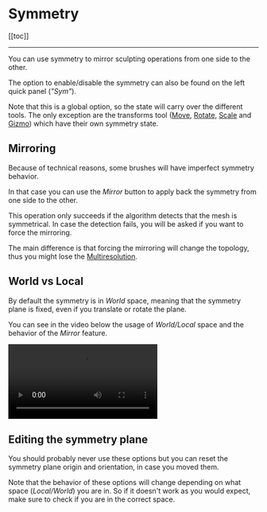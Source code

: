 # Symmetry

[[toc]]

---

You can use symmetry to mirror sculpting operations from one side to the other.

The option to enable/disable the symmetry can also be found on the left quick panel (*"Sym"*).

Note that this is a global option, so the state will carry over the different tools.
The only exception are the transforms tool ([Move](#translate), [Rotate](#rotate), [Scale](#scale) and [Gizmo](#gizmo)) which have their own symmetry state.


## Mirroring
Because of technical reasons, some brushes will have imperfect symmetry behavior.

In that case you can use the *Mirror* button to apply back the symmetry from one side to the other.

This operation only succeeds if the algorithm detects that the mesh is symmetrical.
In case the detection fails, you will be asked if you want to force the mirroring.

The main difference is that forcing the mirroring will change the topology, thus you might lose the [Multiresolution](topology.md#multiresolution).


## World vs Local

By default the symmetry is in *World* space, meaning that the symmetry plane is fixed, even if you translate or rotate the plane.

You can see in the video below the usage of *World/Local* space and the behavior of the *Mirror* feature.

![](./videos/symmetry.mp4)


## Editing the symmetry plane

You should probably never use these options but you can reset the symmetry plane origin and orientation, in case you moved them.

Note that the behavior of these options will change depending on what space (*Local/World*) you are in.
So if it doesn't work as you would expect, make sure to check if you are in the correct space.



